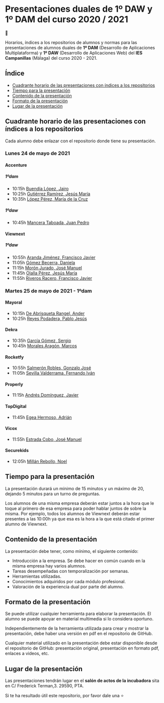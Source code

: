 # Presentaciones duales de 1º DAW y 1º DAM del curso 2020 / 2021

:construction:

Horarios, índices a los repositorios de alumnos y normas para las presentaciones de alumnos duales de **1º DAM** (Desarrollo de Aplicaciones Multiplataforma) y **1º DAW** (Desarrollo de Aplicaciones Web) del **IES Campanillas** (Málaga) del curso 2020 - 2021.

## Índice

* [Cuadrante horario de las presentaciones con índices a los repositorios](#cuadrante-horario-de-las-presentaciones-con-índices-a-los-repositorios)
* [Tiempo para la presentación](#tiempo-para-la-presentación)
* [Contenido de la presentación](#contenido-de-la-presentación)
* [Formato de la presentación](#formato-de-la-presentación)
* [Lugar de la presentación](#lugar-de-la-presentación)

## Cuadrante horario de las presentaciones con índices a los repositorios

Cada alumno debe enlazar con el repositorio donde tiene su presentación.

### Lunes 24 de mayo de 2021
#### Accenture
##### 1ºdam
* 10:15h [Buendía López, Jairo]()
* 10:25h [Gutiérrez Ramírez, Jesús María]()
* 10:35h [López Pérez, María de la Cruz]()
##### 1ºdaw
* 10:45h [Mancera Taboada, Juan Pedro]()

#### Viewnext
##### 1ºdaw
* 10:55h [Aranda Jiménez, Francisco Javier]()
* 11:05h [Gómez Becerra, Daniela]()
* 11:15h [Morón Jurado, José Manuel]()
* 11:45h [Olalla Pérez, Jesús María]()
* 11:55h [Riveros Racero, Francisco Javier]()

### Martes 25 de mayo de 2021 - 1ºdam
#### Mayoral
* 10:15h [De Abrisqueta Rangel, Ander]()
* 10:25h [Reyes Podadera, Pablo Jesús]()

#### Dekra
* 10:35h [García Gómez, Sergio]()
* 10:45h [Morales Aragón, Marcos]()

#### Rocketfy
* 10:55h [Salmerón Robles, Gonzalo José]()
* 11:05h [Sevilla Valderrama, Fernando Iván]()

#### Properly
* 11:15h [Andrés Domínguez, Javier]()

#### TopDigital
* 11:45h [Egea Hermoso, Adrián]()

#### Vicox
* 11:55h [Estrada Cobo, José Manuel]()

#### Securekids
* 12:05h [Millán Rebollo, Noel]()


## Tiempo para la presentación

La presentación durará un mínimo de 15 minutos y un máximo de 20, dejando 5 minutos para un turno de preguntas.

Los alumnos de una misma empresa deberán estar juntos a la hora que le toque al primero de esa empresa para poder hablar juntos de sobre la misma. Por ejemplo, todos los alumnos de Viewnext deberán estar presentes a las 10:00h ya que esa es la hora a la que está citado el primer alumno de Viewnext.

## Contenido de la presentación

La presentación debe tener, como mínimo, el siguiente contenido:

* Introducción a la empresa. Se debe hacer en común cuando en la misma empresa hay varios alumnos.
* Tareas desempeñadas con temporalización por semanas.
* Herramientas utilizadas.
* Conocimientos adquiridos por cada módulo profesional.
* Valoración de la experiencia dual por parte del alumno.

## Formato de la presentación

Se puede utilizar cualquier herramienta para elaborar la presentación. El alumno se puede apoyar en material multimedia si lo considera oportuno.

Independientemente de la herramienta utilizada para crear y mostrar la presentación, debe haber una versión en pdf en el repositorio de GitHub.

Cualquier material utilizado en la presentación debe estar disponible desde el repositorio de GitHub: presentación original, presentación en formato pdf, enlaces a videos, etc.

## Lugar de la presentación

Las presentaciones tendrán lugar en el **salón de actos de la incubadora** sita en C/ Frederick Terman,3. 29590, PTA.

Si te ha resultado útil este repositorio, por favor dale una :star:


